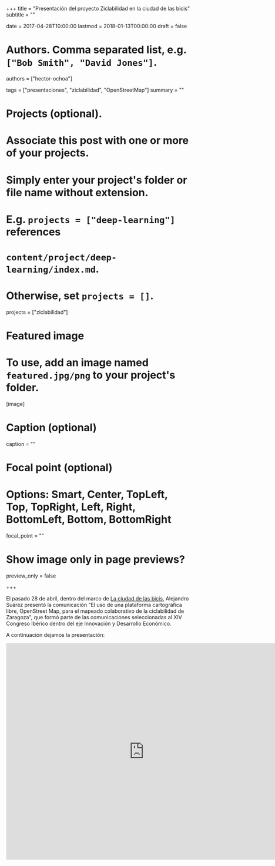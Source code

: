 +++
title = "Presentación del proyecto Ziclabilidad en la ciudad de las bicis"
subtitle = ""

date = 2017-04-28T10:00:00
lastmod = 2018-01-13T00:00:00
draft = false

# Authors. Comma separated list, e.g. `["Bob Smith", "David Jones"]`.
authors = ["hector-ochoa"]

tags = ["presentaciones", "ziclabilidad", "OpenStreetMap"]
summary = ""

# Projects (optional).
#   Associate this post with one or more of your projects.
#   Simply enter your project's folder or file name without extension.
#   E.g. `projects = ["deep-learning"]` references
#   `content/project/deep-learning/index.md`.
#   Otherwise, set `projects = []`.
projects = ["ziclabilidad"]

# Featured image
# To use, add an image named `featured.jpg/png` to your project's folder.
[image]
  # Caption (optional)
  caption = ""

  # Focal point (optional)
  # Options: Smart, Center, TopLeft, Top, TopRight, Left, Right, BottomLeft, Bottom, BottomRight
  focal_point = ""

  # Show image only in page previews?
  preview_only = false

+++

El pasado 28 de abril, dentro del marco de [La ciudad de las bicis](http://laciudaddelasbicis.org), Alejandro Suárez presentó la comunicación "El uso de una plataforma cartográfica libre, OpenStreet Map, para el mapeado colaborativo de la ciclabilidad de Zaragoza", que formó parte de las comunicaciones seleccionadas al XIV Congreso Ibérico dentro del eje Innovación y Desarrollo Económico.

A continuación dejamos la presentación:

<iframe src="https://docs.google.com/presentation/d/1n3-xEJXI50uaiAG83A18JeAmN3EM9qkzGLEDOcFVYiE/embed?start=false&loop=false&delayms=3000" frameborder="0" width="750" height="590" allowfullscreen="true" mozallowfullscreen="true" webkitallowfullscreen="true"></iframe>
